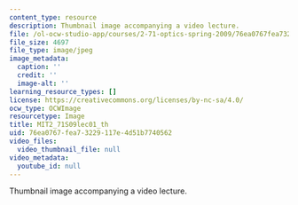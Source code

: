 ```yaml
---
content_type: resource
description: Thumbnail image accompanying a video lecture.
file: /ol-ocw-studio-app/courses/2-71-optics-spring-2009/76ea0767fea73229117e4d51b7740562_MIT2_71S09lec01_th.jpg
file_size: 4697
file_type: image/jpeg
image_metadata:
  caption: ''
  credit: ''
  image-alt: ''
learning_resource_types: []
license: https://creativecommons.org/licenses/by-nc-sa/4.0/
ocw_type: OCWImage
resourcetype: Image
title: MIT2_71S09lec01_th
uid: 76ea0767-fea7-3229-117e-4d51b7740562
video_files:
  video_thumbnail_file: null
video_metadata:
  youtube_id: null
---
```

Thumbnail image accompanying a video lecture.